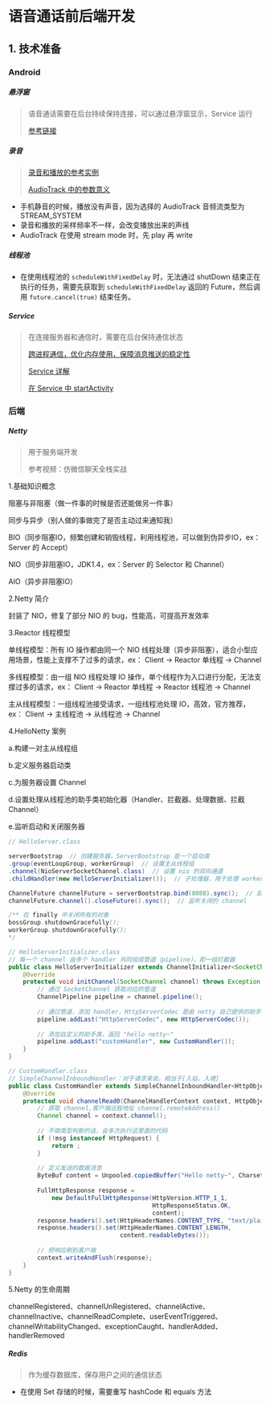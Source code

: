 # 语音通话前后端开发

## 1. 技术准备

### Android

##### 悬浮窗

> 语音通话需要在后台持续保持连接，可以通过悬浮窗显示，Service  运行
>
> [参考链接](https://blog.csdn.net/dongzhong1990/article/details/80512706)

##### 录音

> [录音和播放的参考实例](https://www.jianshu.com/p/7e95f8ce14e2)
>
> [AudioTrack 中的参数意义](https://www.jianshu.com/p/632dce664c3d)

- 手机静音的时候，播放没有声音，因为选择的 AudioTrack 音频流类型为 STREAM_SYSTEM
- 录音和播放的采样频率不一样，会改变播放出来的声线
- AudioTrack 在使用 stream mode 时，先 play 再 write

##### 线程池

- 在使用线程池的 `scheduleWithFixedDelay` 时，无法通过 shutDown 结束正在执行的任务，需要先获取到 `scheduleWithFixedDelay` 返回的 Future，然后调用 `future.cancel(true)` 结束任务。

##### Service

> 在连接服务器和通信时，需要在后台保持通信状态
>
> [跨进程通信，优化内存使用，保障消息推送的稳定性](https://cjw-blog.net/2017/02/26/AIDL/)
>
> [Service 详解](https://blog.csdn.net/javazejian/article/details/52709857)
>
> [在 Service 中 startActivity](https://blog.csdn.net/fang323619/article/details/74388804)



### 后端

##### Netty

> 用于服务端开发
>
> 参考视频：仿微信聊天全栈实战



1.基础知识概念

阻塞与非阻塞（做一件事的时候是否还能做另一件事）

同步与异步（别人做的事做完了是否主动过来通知我）

BIO（同步阻塞IO，频繁创建和销毁线程，利用线程池，可以做到伪异步IO，ex：Server 的 Accept）

NIO（同步非阻塞IO，JDK1.4，ex：Server 的 Selector 和 Channel）

AIO（异步非阻塞IO）



2.Netty 简介

封装了 NIO，修复了部分 NIO 的 bug，性能高，可提高开发效率



3.Reactor 线程模型

单线程模型：所有 IO 操作都由同一个 NIO 线程处理（异步非阻塞），适合小型应用场景，性能上支撑不了过多的请求，ex： Client -> Reactor 单线程 -> Channel

多线程模型：由一组 NIO 线程处理 IO 操作，单个线程作为入口进行分配，无法支撑过多的请求，ex： Client -> Reactor 单线程 -> Reactor 线程池 -> Channel

主从线程模型：一组线程池接受请求，一组线程池处理 IO，高效，官方推荐，ex： Client -> 主线程池 -> 从线程池 -> Channel



4.HelloNetty 案例

a.构建一对主从线程组

b.定义服务器启动类

c.为服务器设置 Channel

d.设置处理从线程池的助手类初始化器（Handler、拦截器、处理数据、拦截 Channel）

e.监听启动和关闭服务器

```java
// HelloServer.class

serverBootstrap  // 创建服务器，ServerBootstrap 是一个启动类
.group(eventLoopGroup, workerGroup)  // 设置主从线程组
.channel(NioServerSocketChannel.class)  // 设置 nio 的双向通道
.childHandler(new HelloServerInitializer());  // 子处理器，用于处理 workerGroup

ChannelFuture channelFuture = serverBootstrap.bind(8088).sync();  // 启动 server，sync 同步等待绑定成功
channelFuture.channel().closeFuture().sync();  // 监听关闭的 channel

/** 在 finally 中关闭所有的对象
bossGroup.shutdownGracefully();
workerGroup.shutdownGracefully();
*/
```

```java
// HelloServerInitializer.class
// 每一个 channel 由多个 handler 共同组成管道（pipeline），即一组拦截器
public class HelloServerInitializer extends ChannelInitializer<SocketChannel> {
    @Override
    protected void initChannel(SocketChannel channel) throws Exception {
        // 通过 SocketChannel 获取对应的管道
        ChannelPipeline pipeline = channel.pipeline();
        
        // 通过管道，添加 handler，HttpServerCodec 是由 netty 自己提供的助手类，可理解为拦截器
        pipeline.addLast("HttpServerCodec", new HttpServerCodec());
        
        // 添加自定义的助手类，返回 "hello netty~"
        pipeline.addLast("customHandler", new CustomHandler());
    }
}

// CustomHandler.class
// SimpleChannelInboundHandler：对于请求来说，相当于[入站，入境]
public class CustomHandler extends SimpleChannelInboundHandler<HttpObject> {
    @Override
    protected void channelRead0(ChannelHandlerContext context, HttpObject msg) {
        // 获取 channel,客户端远程地址 channel.remoteAddress()
        Channel channel = context.channel();
        
        // 不做类型判断的话，会多次执行这里面的代码
        if (!msg instanceof HttpRequest) {
            return ;
        }
        
        // 定义发送的数据消息
        ByteBuf content = Unpooled.copiedBuffer("Hello netty~", CharsetUtil.UTF_8);
        
        FullHttpResponse response = 
            new DefaultFullHttpResponse(HttpVersion.HTTP_1_1, 
                                        HttpResponseStatus.OK,
                                        content);
        response.headers().set(HttpHeaderNames.CONTENT_TYPE, "text/plain");
        response.headers().set(HttpHeaderNames.CONTENT_LENGTH,
                               content.readableBytes());
        
        // 把响应刷到客户端
        context.writeAndFlush(response);
    }
}
```



5.Netty 的生命周期

channelRegistered、channelUnRegistered、channelActive、channelInactive、channelReadComplete、userEventTriggered、channelWritabilityChanged、exceptionCaught、handlerAdded、handlerRemoved



##### Redis

> 作为缓存数据库，保存用户之间的通信状态

- 在使用 Set 存储的时候，需要重写 hashCode 和 equals 方法